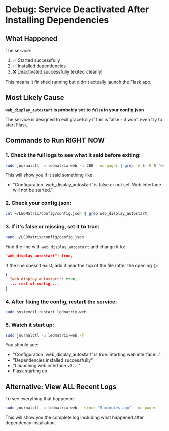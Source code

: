 # Debug: Service Deactivated After Installing Dependencies

## What Happened

The service:
1. ✅ Started successfully
2. ✅ Installed dependencies
3. ❌ Deactivated successfully (exited cleanly)

This means it finished running but didn't actually launch the Flask app.

## Most Likely Cause

**`web_display_autostart` is probably set to `false` in your config.json**

The service is designed to exit gracefully if this is false - it won't even try to start Flask.

## Commands to Run RIGHT NOW

### 1. Check the full logs to see what it said before exiting:
```bash
sudo journalctl -u ledmatrix-web -n 200 --no-pager | grep -A 5 -B 5 "web_display_autostart\|Configuration\|Launching\|will not"
```

This will show you if it said something like:
- "Configuration 'web_display_autostart' is false or not set. Web interface will not be started."

### 2. Check your config.json:
```bash
cat ~/LEDMatrix/config/config.json | grep web_display_autostart
```

### 3. If it's false or missing, set it to true:
```bash
nano ~/LEDMatrix/config/config.json
```

Find the line with `web_display_autostart` and change it to:
```json
"web_display_autostart": true,
```

If the line doesn't exist, add it near the top of the file (after the opening `{`):
```json
{
  "web_display_autostart": true,
  ... rest of config ...
}
```

### 4. After fixing the config, restart the service:
```bash
sudo systemctl restart ledmatrix-web
```

### 5. Watch it start up:
```bash
sudo journalctl -u ledmatrix-web -f
```

You should see:
- "Configuration 'web_display_autostart' is true. Starting web interface..."
- "Dependencies installed successfully"
- "Launching web interface v3: ..."
- Flask starting up

## Alternative: View ALL Recent Logs

To see everything that happened:
```bash
sudo journalctl -u ledmatrix-web --since "5 minutes ago" --no-pager
```

This will show you the complete log including what happened after dependency installation.

